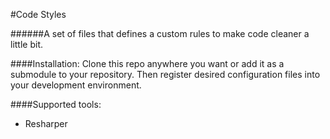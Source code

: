 #Code Styles

######A set of files that defines a custom rules to make code cleaner a little bit.

####Installation:
Clone this repo anywhere you want or add it as a submodule to your repository.
Then register desired configuration files into your development environment.

####Supported tools:
* Resharper

